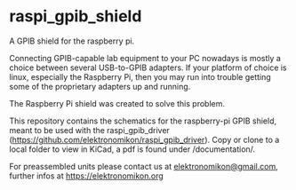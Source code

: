 # raspi_gpib_shield
A GPIB shield for the raspberry pi.

Connecting GPIB-capable lab equipment to your PC nowadays is mostly a choice between several USB-to-GPIB adapters. If your platform of choice is linux, especially the Raspberry Pi, then you may run into trouble getting some of the proprietary adapters up and running.

The Raspberry Pi shield was created to solve this problem.

This repository contains the schematics for the raspberry-pi GPIB shield, meant to be used with the raspi_gpib_driver (https://github.com/elektronomikon/raspi_gpib_driver).
Copy or clone to a local folder to view in KiCad, a pdf is found under /documentation/.

For preassembled units please contact us at elektronomikon@gmail.com, further infos at https://elektronomikon.org
